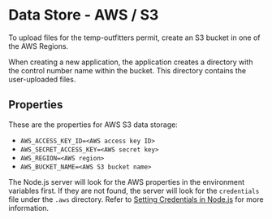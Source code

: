 # Data Store - AWS / S3

To upload files for the temp-outfitters permit, create an S3 bucket in one of the AWS Regions. 

When creating a new application, the application creates a directory with the control number name within the bucket. This directory contains the user-uploaded files. 

## Properties

These are the properties for AWS S3 data storage:

- `AWS_ACCESS_KEY_ID=<AWS access key ID>`
- `AWS_SECRET_ACCESS_KEY=<AWS secret key>`
- `AWS_REGION=<AWS region>`
- `AWS_BUCKET_NAME=<AWS S3 bucket name>`

The Node.js server will look for the AWS properties in the environment variables first. If they are not found, the server will look for the `credentials` file under the `.aws` directory. Refer to [Setting Credentials in Node.js](http://docs.aws.amazon.com/sdk-for-javascript/v2/developer-guide/setting-credentials-node.html) for more information. 
